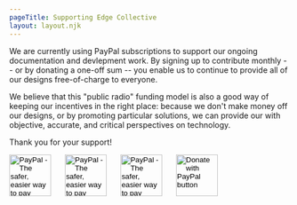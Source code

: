```yaml
---
pageTitle: Supporting Edge Collective
layout: layout.njk
---
```


We are currently using PayPal subscriptions to support our ongoing documentation and devlepment work.  By signing up to contribute monthly -- or by donating a one-off sum -- you enable us to continue to provide all of our designs free-of-charge to everyone.  

We believe that this "public radio" funding model is also a good way of keeping our incentives in the right place: because we don't make money off our designs, or by promoting particular solutions, we can provide our with objective, accurate, and critical perspectives on technology.

Thank you for your support!

<div style="float:left; padding-right:20px;">
<form action="https://www.paypal.com/cgi-bin/webscr" method="post" target="_top">
<input type="hidden" name="cmd" value="_s-xclick">
<input type="hidden" name="hosted_button_id" value="CY5869X7SH5D2">
<input type="image" src="/img/monthly_5.png" height=75px border="0" name="submit" alt="PayPal - The safer, easier way to pay online!">
<img alt="" border="0" src="https://www.paypalobjects.com/en_US/i/scr/pixel.gif" width="1" height="1">
</form>
</div>

<div style="float:left; padding-right:20px;">
<form action="https://www.paypal.com/cgi-bin/webscr" method="post" target="_top">
<input type="hidden" name="cmd" value="_s-xclick">
<input type="hidden" name="hosted_button_id" value="UTZFFQ7LN7LMC">
<input type="image" src="/img/monthly_10.png" height=75px border="0" name="submit" alt="PayPal - The safer, easier way to pay online!">
<img alt="" border="0" src="https://www.paypalobjects.com/en_US/i/scr/pixel.gif" width="1" height="1">
</form>
</div>

<div style="float:left; padding-right:20px;">
<form action="https://www.paypal.com/cgi-bin/webscr" method="post" target="_top">
<input type="hidden" name="cmd" value="_s-xclick">
<input type="hidden" name="hosted_button_id" value="5GZY6UY6VNCM6">
<input type="image" src="/img/monthly_25.png" height=75px border="0" name="submit" alt="PayPal - The safer, easier way to pay online!">
<img alt="" border="0" src="https://www.paypalobjects.com/en_US/i/scr/pixel.gif" width="1" height="1">
</form>
</div>

<div style="float:left; padding-right:20px;">
<form action="https://www.paypal.com/cgi-bin/webscr" method="post" target="_top">
<input type="hidden" name="cmd" value="_s-xclick" />
<input type="hidden" name="hosted_button_id" value="7BTEAVVC7429C" />
<input type="image" src="/img/custom_amount.png" height=75px border="0" name="submit" title="PayPal - The safer, easier way to pay online!" alt="Donate with PayPal button" />
<img alt="" border="0" src="https://www.paypal.com/en_US/i/scr/pixel.gif" width="1" height="1" />
</form>
</div>

<div style="clear:both;"></div>